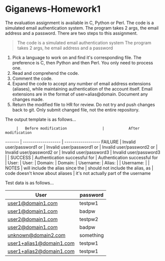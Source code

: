 Giganews-Homework1
==================

The evaluation assignment is available in C, Python or Perl.  The code is a simulated email authentication
system.  The program takes 2 args, the email address and a password.  There are two steps to this assignment.

  > The code is a simulated email authentication system
  > The program takes 2 args, he email address and a password

  1. Pick a language to work on and find it's corresponding file.
     The preference is C, then Python and then Perl.
     You only need to process one.
  2. Read and comprehend the code.
  3. Comment the code.
  4. Expand the code to accept any number of email address extensions (aliases), while maintaining authentication of the
     account itself.
     Email extensions are in the format of user+alias@domain.
     Document any changes made.
  5. Return the modified file to HR for review.
     Do not try and push changes back to git.
     Only submit changed file, not the entire repository.


The output template is as follows...

         |   Before modification                |           After modification
-------  |  -------------------                     |      ------------------
FAILURE  |  Invalid user/password1 or                    |  Invalid user/password1 or
         |  Invalid user/password2 or                    |  Invalid user/password2 or
         |  Invalid user/password3                       |  Invalid user/password3
         | |
SUCCESS  |  Authentication successful for <username>     |  Authentication successful for <username>
         |  User: <user>                                 |  User: <user>
         |  Domain: <domain>                             |  Domain: <domain>
         |  Username: <username>                         |  Alias: <alias>
         |                                               |  Username: <username>
        | |
NOTES    |  <username> will include the alias since the  |  <username> should not include the alias, as
         |  code doesn't know about aliases              |  it's not actually part of the username

Test data is as follows...

User | password
---- | --------
user1@domain1.com | testpw1
user1@domain1.com | badpw
user2@domain1.com | testpw2
user2@domain1.com | badpw
unknown@domain2.com | something
user1+alias1@domain1.com | testpw1
user1+alias2@domain1.com | testpw1

